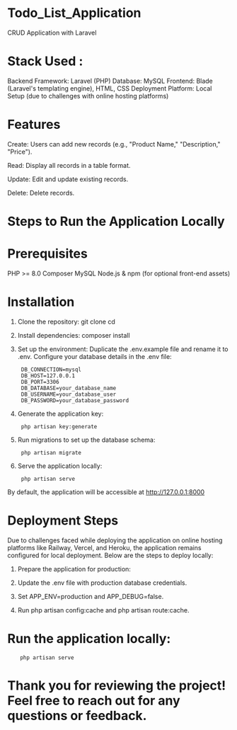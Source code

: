 # Todo_List_Application
    
CRUD Application with Laravel

# Stack Used :
Backend Framework: Laravel (PHP)
Database: MySQL
Frontend: Blade (Laravel's templating engine), HTML, CSS
Deployment Platform: Local Setup (due to challenges with online hosting platforms)

# Features
Create: Users can add new records (e.g., "Product Name," "Description," "Price").

Read: Display all records in a table format.

Update: Edit and update existing records.

Delete: Delete records.

# Steps to Run the Application Locally

# Prerequisites

PHP >= 8.0
Composer
MySQL
Node.js & npm (for optional front-end assets)

# Installation

1. Clone the repository:
    git clone <repository-link>
    cd <repository-folder>

2. Install dependencies:
    composer install
3. Set up the environment:
    Duplicate the .env.example file and rename it to .env.
    Configure your database details in the .env file:

        DB_CONNECTION=mysql
        DB_HOST=127.0.0.1
        DB_PORT=3306
        DB_DATABASE=your_database_name
        DB_USERNAME=your_database_user
        DB_PASSWORD=your_database_password

4. Generate the application key:

        php artisan key:generate

5. Run migrations to set up the database schema:

        php artisan migrate

6. Serve the application locally:

        php artisan serve

By default, the application will be accessible at http://127.0.0.1:8000

# Deployment Steps

Due to challenges faced while deploying the application on online hosting platforms like Railway, Vercel, and Heroku, the application remains configured for local deployment. Below are the steps to deploy locally:

1. Prepare the application for production:

2. Update the .env file with production database credentials.

3. Set APP_ENV=production and APP_DEBUG=false.

4. Run php artisan config:cache and php artisan route:cache.

# Run the application locally:
        php artisan serve


# Thank you for reviewing the project! Feel free to reach out for any questions or feedback.
